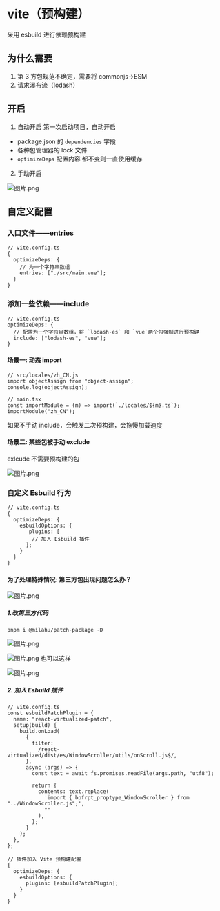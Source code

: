 # vite（预构建）

采用 esbuild 进行依赖预构建

## 为什么需要

1. 第 3 方包规范不确定，需要将 commonjs->ESM
2. 请求瀑布流（lodash）

## 开启

1. 自动开启
   第一次启动项目，自动开启

- package.json 的 `dependencies` 字段
- 各种包管理器的 lock 文件
- `optimizeDeps` 配置内容
  都不变则一直使用缓存

2. 手动开启

![图片.png](https://p6-juejin.byteimg.com/tos-cn-i-k3u1fbpfcp/ada4ca8c2dcc4d56937154a13bf1601e~tplv-k3u1fbpfcp-watermark.image?)

## 自定义配置

### 入口文件——entries

```
// vite.config.ts
{
  optimizeDeps: {
    // 为一个字符串数组
    entries: ["./src/main.vue"];
  }
}
```

### 添加一些依赖——include

```
// vite.config.ts
optimizeDeps: {
  // 配置为一个字符串数组，将 `lodash-es` 和 `vue`两个包强制进行预构建
  include: ["lodash-es", "vue"];
}
```

#### 场景一: 动态 import

```
// src/locales/zh_CN.js
import objectAssign from "object-assign";
console.log(objectAssign);

// main.tsx
const importModule = (m) => import(`./locales/${m}.ts`);
importModule("zh_CN");
```

如果不手动 include，会触发二次预构建，会拖慢加载速度

#### 场景二: 某些包被手动 exclude

exlcude 不需要预构建的包

![图片.png](https://p6-juejin.byteimg.com/tos-cn-i-k3u1fbpfcp/271f13171da64a1ebc4eb7720f0f3853~tplv-k3u1fbpfcp-watermark.image?)

### 自定义 Esbuild 行为

```
// vite.config.ts
{
  optimizeDeps: {
    esbuildOptions: {
       plugins: [
        // 加入 Esbuild 插件
      ];
    }
  }
}
```

#### 为了处理特殊情况: 第三方包出现问题怎么办？

![图片.png](https://p6-juejin.byteimg.com/tos-cn-i-k3u1fbpfcp/d70d8b2698484aee9fc87df1c1442efd~tplv-k3u1fbpfcp-watermark.image?)

##### 1.改第三方代码

```
pnpm i @milahu/patch-package -D
```

![图片.png](https://p3-juejin.byteimg.com/tos-cn-i-k3u1fbpfcp/16a76303b4ca4bba89f64f423eb2a0d5~tplv-k3u1fbpfcp-watermark.image?)

![图片.png](https://p1-juejin.byteimg.com/tos-cn-i-k3u1fbpfcp/e12cf9d883cb4a619306c85174964574~tplv-k3u1fbpfcp-watermark.image?)
也可以这样

![图片.png](https://p3-juejin.byteimg.com/tos-cn-i-k3u1fbpfcp/e08d1c39ae7d4154ad304ec8b76ebe58~tplv-k3u1fbpfcp-watermark.image?)

##### 2. 加入 Esbuild 插件

```
// vite.config.ts
const esbuildPatchPlugin = {
  name: "react-virtualized-patch",
  setup(build) {
    build.onLoad(
      {
        filter:
          /react-virtualized/dist/es/WindowScroller/utils/onScroll.js$/,
      },
      async (args) => {
        const text = await fs.promises.readFile(args.path, "utf8");

        return {
          contents: text.replace(
            'import { bpfrpt_proptype_WindowScroller } from "../WindowScroller.js";',
            ""
          ),
        };
      }
    );
  },
};

// 插件加入 Vite 预构建配置
{
  optimizeDeps: {
    esbuildOptions: {
      plugins: [esbuildPatchPlugin];
    }
  }
}
```

